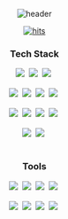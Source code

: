 <p align="center">
  <img src="https://capsule-render.vercel.app/api?type=wave&color=auto&height=300&section=header&text=Welcome%20to%20HoJeong's%20Github&fontSize=50" alt="header">
</p>

<p align="center">
  <a href="https://github.com/HOJEONGKIMM">
    <img src="https://hits.seeyoufarm.com/api/count/incr/badge.svg?url=https%3A%2F%2Fgithub.com%2FHOJEONGKIMM&count_bg=%23D200FF&title_bg=%23FFA3A3&icon=tinder.svg&icon_color=%23FFFFFF&title=hits&edge_flat=false" alt="hits">
  </a>
</p>


<!--내용 부분-->
<h3 align="center">Tech Stack</h3>
<div align="center">
  <img src="https://img.shields.io/badge/javascript-F7DF1E.svg?style=for-the-badge&logo=javascript&logoColor=20232a" />&nbsp
  <img src="https://img.shields.io/badge/html5-E34F26.svg?style=for-the-badge&logo=html5&logoColor=white" />&nbsp
  <img src="https://img.shields.io/badge/css3-1572B6.svg?style=for-the-badge&logo=css3&logoColor=white" />&nbsp
</div>

<br>

<div align="center">
  <img src="https://img.shields.io/badge/python-3670A0?style=for-the-badge&logo=python&logoColor=ffdd54" />&nbsp
  <img src="https://img.shields.io/badge/pandas-150458.svg?style=for-the-badge&logo=pandas&logoColor=white" />&nbsp
  <img src="https://img.shields.io/badge/numpy-4d77cf.svg?style=for-the-badge&logo=numpy&logoColor=white" />&nbsp
  <img src="https://img.shields.io/badge/Matplotlib-11557c.svg?style=for-the-badge&logo=Matplotlib&logoColor=white" />&nbsp
</div>

<br>

<div align="center">
  <img src="https://img.shields.io/badge/Java-FFD700?style=for-the-badge&logo=java&logoColor=white" />&nbsp
  <img src="https://img.shields.io/badge/Spring Boot-87CEEB?style=for-the-badge&logo=spring-boot&logoColor=white" />&nbsp
  <img src="https://img.shields.io/badge/Spring-98FB98?style=for-the-badge&logo=spring&logoColor=white" />&nbsp
  <img src="https://img.shields.io/badge/JPA-FFB6C1?style=for-the-badge&logo=hibernate&logoColor=white" />&nbsp
</div>



<br>

<div align="center">
  <img src="https://img.shields.io/badge/AWS-3670A0?style=for-the-badge&logo=amazonaws&logoColor=white" />&nbsp
  <img src="https://img.shields.io/badge/Docker-150458.svg?style=for-the-badge&logo=java&logoColor=white" />&nbsp
 
</div>

<br>

<h3 align="center">Tools</h3>
<div align="center">
  <img src="https://img.shields.io/badge/git-F05033.svg?style=for-the-badge&logo=git&logoColor=white" />&nbsp
  <img src="https://img.shields.io/badge/github-181717.svg?style=for-the-badge&logo=github&logoColor=white" />&nbsp
  <img src="https://img.shields.io/badge/Notion-F3F3F3.svg?style=for-the-badge&logo=notion&logoColor=black" />&nbsp
  <img src="https://img.shields.io/badge/figma-F24E1E.svg?style=for-the-badge&logo=figma&logoColor=white" />&nbsp
</div>

<br>

<div align="center">
  <img src="https://img.shields.io/badge/VSCode-FFD700.svg?style=for-the-badge&logo=visual-studio-code&logoColor=22ABF3" />&nbsp
  <img src="https://img.shields.io/badge/intelliJ-2C2C32.svg?style=for-the-badge&logo=intellijidea&logoColor=F37726" />&nbsp
  <img src="https://img.shields.io/badge/eclipse-87CEEB.svg?style=for-the-badge&logo=eclipseide&logoColor=blue" />&nbsp
  <img src="https://img.shields.io/badge/Colab-98FB98.svg?style=for-the-badge&logo=googlecolab&logoColor=F9AB00" />&nbsp

</div>

<br>

<!--
<h3 align="center">Contact</h3>
<div align="center">
  <a href="https://velog.io/@naninaniyoyoyoyo">
    <img src="https://img.shields.io/badge/Velog-1EBC8F?style=for-the-badge&logo=velog&logoColor=white" />&nbsp
  </a>
  <a href="mailto:khj15263245@gmail.com">
    <img
      src="https://img.shields.io/badge/khj15263245@gmail.com-D14836?style=for-the-badge&logo=gmail&logoColor=white"/>&nbsp
  </a>
  <a href="https://www.linkedin.com/in/hojeong-kim-07600a2ba">
    <img src="https://img.shields.io/badge/LinkedIn-0A66C2?style=for-the-badge&logo=LinkedIn&logoColor=white" />&nbsp
  </a>
</div>
-->

<!-- 
  [![HoJeong's GitHub stats](https://github-readme-stats.vercel.app/api?username=HOJEONGKIMM&include_all_commits=true&show_icons=true&theme=radical)](https://github.com/HOJEONGKIMM)
  [![Top Langs](https://github-readme-stats.vercel.app/api/top-langs/?username=HOJEONGKIMM)](https://github.com/HOJEONGKIMM)

-->
